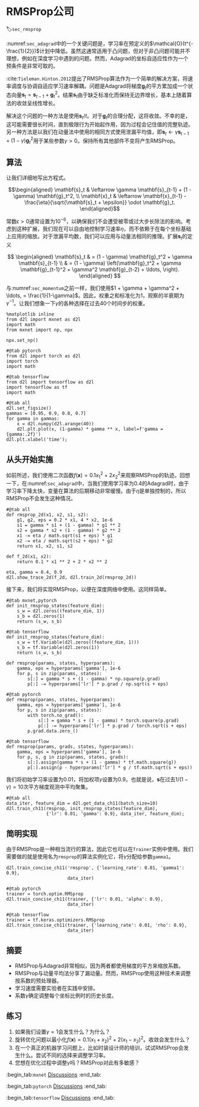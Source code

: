 # RMSProp公司
:label:`sec_rmsprop`

:numref:`sec_adagrad`中的一个关键问题是，学习率在预定义的$\mathcal{O}(t^{-\frac{1}{2}})$计划中降低。虽然这通常适用于凸问题，但对于非凸问题可能并不理想，例如在深度学习中遇到的问题。然而，Adagrad的坐标自适应性作为一个预条件是非常可取的。

:cite:`Tieleman.Hinton.2012`提出了RMSProp算法作为一个简单的解决方案，将速率调度与协调自适应学习速率解耦。问题是Adagrad将梯度$\mathbf{g}_t$的平方累加成一个状态向量$\mathbf{s}_t = \mathbf{s}_{t-1} + \mathbf{g}_t^2$。结果$\mathbf{s}_t$由于缺乏标准化而保持无边界增长，基本上随着算法的收敛呈线性增长。

解决这个问题的一种方法是使用$\mathbf{s}_t / t$。对于$\mathbf{g}_t$的合理分配，这将收敛。不幸的是，这可能需要很长时间，直到极限行为开始起作用，因为过程会记住值的完整轨迹。另一种方法是以我们在动量法中使用的相同方式使用泄漏平均值，即$\mathbf{s}_t \leftarrow \gamma \mathbf{s}_{t-1} + (1-\gamma) \mathbf{g}_t^2$用于某些参数$\gamma > 0$。保持所有其他部件不变将产生RMSProp。

## 算法

让我们详细地写出方程式。

$$\begin{aligned}
    \mathbf{s}_t & \leftarrow \gamma \mathbf{s}_{t-1} + (1 - \gamma) \mathbf{g}_t^2, \\
    \mathbf{x}_t & \leftarrow \mathbf{x}_{t-1} - \frac{\eta}{\sqrt{\mathbf{s}_t + \epsilon}} \odot \mathbf{g}_t.
\end{aligned}$$

常数$\epsilon > 0$通常设置为$10^{-6}$，以确保我们不会遭受被零或过大步长除法的影响。考虑到这种扩展，我们现在可以自由地控制学习速率$\eta$，而不依赖于在每个坐标基础上应用的缩放。对于泄漏平均数，我们可以应用与动量法相同的推理。扩展$\mathbf{s}_t$的定义

$$
\begin{aligned}
\mathbf{s}_t & = (1 - \gamma) \mathbf{g}_t^2 + \gamma \mathbf{s}_{t-1} \\
& = (1 - \gamma) \left(\mathbf{g}_t^2 + \gamma \mathbf{g}_{t-1}^2 + \gamma^2 \mathbf{g}_{t-2} + \ldots, \right).
\end{aligned}
$$

与:numref:`sec_momentum`之前一样，我们使用$1 + \gamma + \gamma^2 + \ldots, = \frac{1}{1-\gamma}$。因此，权重之和标准化为$1$，观察的半衰期为$\gamma^{-1}$。让我们想象一下$\gamma$的各种选择在过去40个时间步的权重。

```{.python .input}
%matplotlib inline
from d2l import mxnet as d2l
import math
from mxnet import np, npx

npx.set_np()
```

```{.python .input}
#@tab pytorch
from d2l import torch as d2l
import torch
import math
```

```{.python .input}
#@tab tensorflow
from d2l import tensorflow as d2l
import tensorflow as tf
import math
```

```{.python .input}
#@tab all
d2l.set_figsize()
gammas = [0.95, 0.9, 0.8, 0.7]
for gamma in gammas:
    x = d2l.numpy(d2l.arange(40))
    d2l.plt.plot(x, (1-gamma) * gamma ** x, label=f'gamma = {gamma:.2f}')
d2l.plt.xlabel('time');
```

## 从头开始实施

如前所述，我们使用二次函数$f(\mathbf{x})=0.1x_1^2+2x_2^2$来观察RMSProp的轨迹。回想一下，在:numref:`sec_adagrad`中，当我们使用学习率为0.4的Adagrad时，由于学习率下降太快，变量在算法的后期移动非常缓慢。由于$\eta$是单独控制的，所以RMSProp不会发生这种情况。

```{.python .input}
#@tab all
def rmsprop_2d(x1, x2, s1, s2):
    g1, g2, eps = 0.2 * x1, 4 * x2, 1e-6
    s1 = gamma * s1 + (1 - gamma) * g1 ** 2
    s2 = gamma * s2 + (1 - gamma) * g2 ** 2
    x1 -= eta / math.sqrt(s1 + eps) * g1
    x2 -= eta / math.sqrt(s2 + eps) * g2
    return x1, x2, s1, s2

def f_2d(x1, x2):
    return 0.1 * x1 ** 2 + 2 * x2 ** 2

eta, gamma = 0.4, 0.9
d2l.show_trace_2d(f_2d, d2l.train_2d(rmsprop_2d))
```

接下来，我们将实现RMSProp，以便在深度网络中使用。这同样简单。

```{.python .input}
#@tab mxnet,pytorch
def init_rmsprop_states(feature_dim):
    s_w = d2l.zeros((feature_dim, 1))
    s_b = d2l.zeros(1)
    return (s_w, s_b)
```

```{.python .input}
#@tab tensorflow
def init_rmsprop_states(feature_dim):
    s_w = tf.Variable(d2l.zeros((feature_dim, 1)))
    s_b = tf.Variable(d2l.zeros(1))
    return (s_w, s_b)
```

```{.python .input}
def rmsprop(params, states, hyperparams):
    gamma, eps = hyperparams['gamma'], 1e-6
    for p, s in zip(params, states):
        s[:] = gamma * s + (1 - gamma) * np.square(p.grad)
        p[:] -= hyperparams['lr'] * p.grad / np.sqrt(s + eps)
```

```{.python .input}
#@tab pytorch
def rmsprop(params, states, hyperparams):
    gamma, eps = hyperparams['gamma'], 1e-6
    for p, s in zip(params, states):
        with torch.no_grad():
            s[:] = gamma * s + (1 - gamma) * torch.square(p.grad)
            p[:] -= hyperparams['lr'] * p.grad / torch.sqrt(s + eps)
        p.grad.data.zero_()
```

```{.python .input}
#@tab tensorflow
def rmsprop(params, grads, states, hyperparams):
    gamma, eps = hyperparams['gamma'], 1e-6
    for p, s, g in zip(params, states, grads):
        s[:].assign(gamma * s + (1 - gamma) * tf.math.square(g))
        p[:].assign(p - hyperparams['lr'] * g / tf.math.sqrt(s + eps))
```

我们将初始学习率设置为0.01，将加权项$\gamma$设置为0.9。也就是说，$\mathbf{s}$在过去$1/(1-\gamma) = 10$次平方梯度观测中平均聚集。

```{.python .input}
#@tab all
data_iter, feature_dim = d2l.get_data_ch11(batch_size=10)
d2l.train_ch11(rmsprop, init_rmsprop_states(feature_dim),
               {'lr': 0.01, 'gamma': 0.9}, data_iter, feature_dim);
```

## 简明实现

由于RMSProp是一种相当流行的算法，因此它也可以在`Trainer`实例中使用。我们需要做的就是使用名为`rmsprop`的算法实例化它，将$\gamma$分配给参数`gamma1`。

```{.python .input}
d2l.train_concise_ch11('rmsprop', {'learning_rate': 0.01, 'gamma1': 0.9},
                       data_iter)
```

```{.python .input}
#@tab pytorch
trainer = torch.optim.RMSprop
d2l.train_concise_ch11(trainer, {'lr': 0.01, 'alpha': 0.9},
                       data_iter)
```

```{.python .input}
#@tab tensorflow
trainer = tf.keras.optimizers.RMSprop
d2l.train_concise_ch11(trainer, {'learning_rate': 0.01, 'rho': 0.9},
                       data_iter)
```

## 摘要

* RMSProp与Adagrad非常相似，因为两者都使用梯度的平方来缩放系数。
* RMSProp与动量平均法分享了漏动量。然而，RMSProp使用这种技术来调整按系数的预处理器。
* 学习速度需要实验者在实践中安排。
* 系数$\gamma$确定调整每个坐标比例时的历史长度。

## 练习

1. 如果我们设置$\gamma = 1$会发生什么？为什么？
1. 旋转优化问题以最小化$f(\mathbf{x}) = 0.1 (x_1 + x_2)^2 + 2 (x_1 - x_2)^2$。收敛会发生什么？
1. 在一个真正的机器学习问题上，比如时装设计师的培训，试试RMSProp会发生什么。尝试不同的选择来调整学习率。
1. 您想在优化过程中调整$\gamma$吗？RMSProp对此有多敏感？

:begin_tab:`mxnet`
[Discussions](https://discuss.d2l.ai/t/356)
:end_tab:

:begin_tab:`pytorch`
[Discussions](https://discuss.d2l.ai/t/1074)
:end_tab:

:begin_tab:`tensorflow`
[Discussions](https://discuss.d2l.ai/t/1075)
:end_tab:
